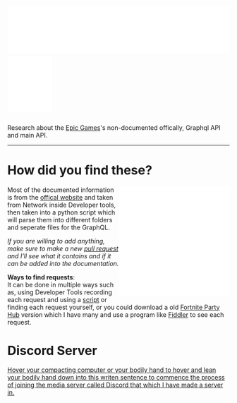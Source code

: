 # ![](https://raw.githubusercontent.com/ToutinRoger/EpicGraphQL/main/port_later/EpicGraphQL-cache.svg) <a href="https://discord.gg/CPg9G9e22v"><img src="https://raw.githubusercontent.com/ToutinRoger/EpicGraphQL/main/port_later/discord.svg"></a>

Research about the [Epic Games](https://www.epicgames.com/)'s non-documented offically, Graphql API and main API.

---------

# How did you find these?
<img align="right" width="250" height="250" src="https://raw.githubusercontent.com/ToutinRoger/EpicGraphQL/main/port_later/EpicGraphQL2-cache-a-c.svg">

  Most of the documented information is from the [offical website](https://www.epicgames.com/) and taken from Network inside Developer tools, then taken into a python script which will parse them into different folders and seperate files for the GraphQL.
  
  *If you are willing to add anything, make sure to make a new [pull request](https://github.com/Tectors/EpicGraphQL/pulls) and I'll see what it contains and if it can be added into the documentation.*
  
  **Ways to find requests**:
  <br> It can be done in multiple ways such as, using Developer Tools recording each request and using a [script](https://github.com/Tectors/EpicGraphQL/tree/main/scripting) or finding each request yourself, or you could download a old [Fortnite Party Hub](https://www.epicgames.com/fortnite/en-US/news/party-hub-faq) version which I have many and use a program like [Fiddler](https://www.telerik.com/fiddler) to see each request.

# Discord Server
[Hover your compacting computer or your bodily hand to hover and lean your bodily hand down into this writen sentence to commence the process of joining the media server called Discord that which I have made a server in.](https://discord.gg/CPg9G9e22v)
